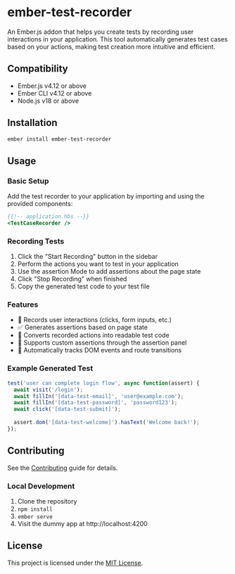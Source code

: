# ember-test-recorder

An Ember.js addon that helps you create tests by recording user interactions in your application. This tool automatically generates test cases based on your actions, making test creation more intuitive and efficient.

## Compatibility

- Ember.js v4.12 or above
- Ember CLI v4.12 or above
- Node.js v18 or above

## Installation

```bash
ember install ember-test-recorder
```

## Usage

### Basic Setup

Add the test recorder to your application by importing and using the provided components:

```handlebars
{{!-- application.hbs --}}
<TestCaseRecorder />
```

### Recording Tests

1. Click the "Start Recording" button in the sidebar
2. Perform the actions you want to test in your application
3. Use the assertion Mode to add assertions about the page state
4. Click "Stop Recording" when finished
5. Copy the generated test code to your test file

### Features

- 🎥 Records user interactions (clicks, form inputs, etc.)
- ✅ Generates assertions based on page state
- 🔄 Converts recorded actions into readable test code
- 📝 Supports custom assertions through the assertion panel
- 🎯 Automatically tracks DOM events and route transitions

### Example Generated Test

```javascript
test('user can complete login flow', async function(assert) {
  await visit('/login');
  await fillIn('[data-test-email]', 'user@example.com');
  await fillIn('[data-test-password]', 'password123');
  await click('[data-test-submit]');
  
  assert.dom('[data-test-welcome]').hasText('Welcome back!');
});
```

## Contributing

See the [Contributing](CONTRIBUTING.md) guide for details.

### Local Development

1. Clone the repository
2. `npm install`
3. `ember serve`
4. Visit the dummy app at http://localhost:4200

## License

This project is licensed under the [MIT License](LICENSE.md).
